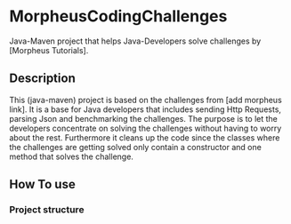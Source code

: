 # MorpheusCodingChallenges

Java-Maven project that helps Java-Developers solve challenges by [Morpheus Tutorials].

## Description
This (java-maven) project is based on the challenges from [add morpheus link]. It is a base for 
Java developers that includes sending Http Requests, parsing Json and benchmarking the challenges.
The purpose is to let the developers concentrate on solving the challenges without having to worry 
about the rest. Furthermore it cleans up the code since the classes where the challenges are getting solved only 
contain a constructor and one method that solves the challenge.

## How To use 

### Project structure